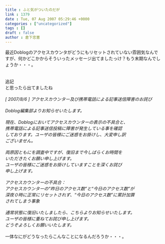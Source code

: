 ```yaml
---
title : ふと気がついたのだが
link : 1379
date : Tue, 07 Aug 2007 05:29:46 +0000
categories : ["uncategorized"]
tags : []
draft : false
author : 倉下忠憲
---
```


最近Doblogのアクセスカウンタがどうにもリセットされていない雰囲気なんですが、何かどこかからそういったメッセージ出てましたっけ？もう末期なんでしょうか・・・。<BR><BR><BR>追記<BR>と思ったら出てましたね<BR><BR><I>[ 2007/8/6 ] アクセスカウンター及び携帯電話による記事送信障害のお詫び<BR><BR>Doblog編集部よりお知らせいたします。<BR><BR>現在、Doblogにおいてアクセスカウンターの表示の不具合と、<BR>携帯電話による記事送信投稿に障害が発生している事を確認<BR>しております。ユーザの皆様にご迷惑をお掛けし、大変申し訳<BR>ございません。<BR><BR>両原因ともにを調査中ですが、復旧まで今しばらくお時間を<BR>いただきたくお願い申し上げます。<BR>ユーザの皆様にご迷惑をお掛けしていますことを深くお詫び<BR>申し上げます。<BR><BR>アクセスカウンターの不具合：<BR>アクセスカウンターの“昨日のアクセス数”と“今日のアクセス数”が<BR>深夜０時に正常にリセットされず、“今日のアクセス数”に累計加算<BR>されてしまう事象<BR><BR>通常状態に復旧いたしましたら、こちらよりお知らせいたします。<BR>ユーザの皆様に重ねてお詫び申し上げます。<BR>どうぞよろしくお願いいたします。</I><BR><BR>一体なにがどうなったらこんなことになるんだろうか・・・。<br><br>
